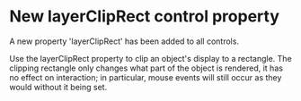 # New layerClipRect control property

A new property 'layerClipRect' has been added to all controls.

Use the layerClipRect property to clip an object's display to a rectangle.
The clipping rectangle only changes what part of the object is rendered,
it has no effect on interaction; in particular, mouse events will still
occur as they would without it being set.
